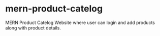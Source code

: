 # mern-product-catelog
MERN Product Catelog Website where user can login and add products along with product details.
